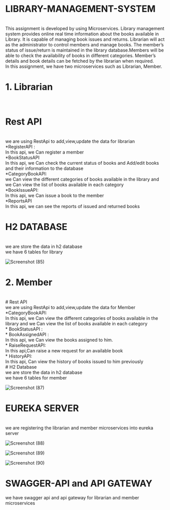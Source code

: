 # LIBRARY-MANAGEMENT-SYSTEM
<br>                                             
This assignment is developed by using Microservices. Library management system provides online real time information about the books available in Library. It is capable of managing book issues and returns. Librarian will act as the administrator to control members and manage books.  The member’s status of issue/return is maintained in the library database.Members will be able to check the availability of books in different categories. Member’s details and book details can be fetched by the librarian when required.
<br>                                                                         
In this assignment, we have two microservices such as Librarian, Member.
<br>

# 1. Librarian
<br>

# Rest API
<br>
we are using RestApi to add,view,update the data for librarian
<br>
*RegisterAPI :
<br>
In this api, we Can register a member
<br>
*BookStatusAPI
<br>
In this api, we Can check the current status of books and Add/edit books and their information to the database
<br>
*CategoryBookAPI:
<br>
we Can view the different categories of books available in the library and we Can view the list of books available in each category
<br>
*BookIssueAPI:
<br>
In this api, we Can issue a book to the member
<br>
*ReportsAPI
<br>
In this api, we can see the reports of issued and returned books
<br>

# H2 DATABASE
<br>
we are store the data in h2 database
<br>
we have 6 tables for library

![Screenshot (85)](https://user-images.githubusercontent.com/113039639/188908425-9dbb1e47-96a0-4344-8702-662d3b2b1c78.png)
<br>
# 2. Member
<br>
# Rest API
<br>
we are using RestApi to add,view,update the data for Member
<br>
*CategoryBookAPI:
<br>
In this api, we Can view the different categories of books available in the library and we Can view the list of books available in each category
<br>
* BookStatusAPI :
<br>
* BookAssignedAPI :
<br>
In this api, we Can view the books assigned to him.
<br>
* RaiseRequestAPI:
<br>
In this api,Can raise a new request for an available book
<br>
* HistoryAPI:
<br>
In this api, Can view the history of books issued to him previously
<br>
# H2 Database
<br>
we are store the data in h2 database
<br>
we have 6 tables for member
<br>

![Screenshot (87)](https://user-images.githubusercontent.com/113039639/188909762-83f6b017-7e56-4f3c-a6da-a525132318f5.png)
<br>
# EUREKA SERVER
<br>
we are registering the librarian and member microservices into eureka server

![Screenshot (88)](https://user-images.githubusercontent.com/113039639/188912076-7678593c-f491-4751-9f7a-62136af0996c.png)

![Screenshot (89)](https://user-images.githubusercontent.com/113039639/188912150-b223a85f-0fac-410f-bf32-d5407e5a3d92.png)

![Screenshot (90)](https://user-images.githubusercontent.com/113039639/188912230-afc408b1-f257-4bff-99ac-eecc0dd43f2e.png)

# SWAGGER-API and API GATEWAY
we have swagger api and api gateway for librarian and member microservices

